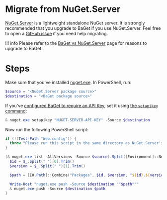 # Migrate from NuGet.Server

[NuGet.Server](https://github.com/NuGet/NuGet.Server) is a lightweight standalone NuGet server. It is strongly recommended that you upgrade to BaGet if you use NuGet.Server. Feel free to open a [GitHub issue](https://github.com/loic-sharma/BaGet/issues) if you need help migrating.

!!! info
    Please refer to the [BaGet vs NuGet.Server](../vs/nugetserver.md) page for reasons to upgrade to BaGet.

# Steps

Make sure that you've installed [nuget.exe](https://www.nuget.org/downloads). In PowerShell, run:

```ps1
$source = "<NuGet.Server package source>"
$destination = "<BaGet package source>"
```

If you've [configured BaGet to require an API Key](https://loic-sharma.github.io/BaGet/configuration/#requiring-an-api-key), set it using [the `setapikey` command](https://docs.microsoft.com/en-us/nuget/reference/cli-reference/cli-ref-setapikey):

```ps1
& nuget.exe setapikey "NUGET-SERVER-API-KEY" -Source $destination
```

Now run the following PowerShell script:

```ps1
if (!(Test-Path "Web.config")) {
  throw "Please run this script in the same directory as NuGet.Server's Web.config file"
}

(& nuget.exe list -AllVersions -Source $source).Split([Environment]::NewLine) | % {
  $id = $_.Split(" ")[0].Trim()
  $version = $_.Split(" ")[1].Trim()

  $path = [IO.Path]::Combine("Packages", $id, $version, "${id}.${version}.nupkg")

  Write-Host "nuget.exe push -Source $destination ""$path"""
  & nuget.exe push -Source $destination $path
}
```
